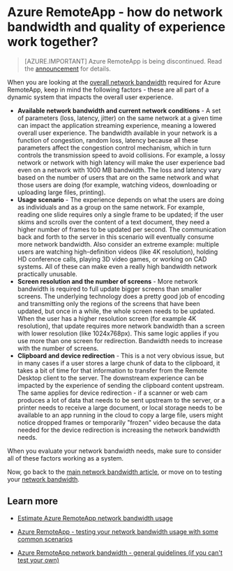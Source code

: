 <properties 
    pageTitle="Azure RemoteApp - how do network bandwidth and quality of experience work together? | Microsoft Azure"
	description="Learn how network bandwidth in Azure RemoteApp can impact your user's quality of experience."
	services="remoteapp"
	documentationCenter="" 
	authors="lizap" 
	manager="mbaldwin" />

<tags 
    ms.service="remoteapp" 
    ms.workload="compute" 
    ms.tgt_pltfrm="na" 
    ms.devlang="na" 
    ms.topic="article" 
    ms.date="08/15/2016" 
    ms.author="elizapo" />

# Azure RemoteApp - how do network bandwidth and quality of experience work together?

> [AZURE.IMPORTANT]
> Azure RemoteApp is being discontinued. Read the [announcement](https://go.microsoft.com/fwlink/?linkid=821148) for details.

When you are looking at the [overall network bandwidth](remoteapp-bandwidth.md) required for Azure RemoteApp, keep in mind the following factors - these are all part of a dynamic system that impacts the overall user experience. 

- **Available network bandwidth and current network conditions** - A set of parameters (loss, latency, jitter) on the same network at a given time can impact the application streaming experience, meaning a lowered overall user experience. The bandwidth available in your network is a function of congestion, random loss, latency because all these parameters affect the congestion control mechanism, which in turn controls the transmission speed to avoid collisions.  For example, a lossy network or network with high latency will make the user experience bad even on a network with 1000 MB bandwidth. The loss and latency vary based on the number of users that are on the same network and what those users are doing (for example, watching videos, downloading or uploading large files, printing).
- **Usage scenario** - The experience depends on what the users are doing as individuals and as a group on the same network. For example, reading one slide requires only a single frame to be updated; if the user skims and scrolls over the content of a text document, they need a higher number of frames to be updated per second. The communication back and forth to the server in this scenario will eventually consume more network bandwidth. Also consider an extreme example: multiple users are watching high-definition videos (like 4K resolution), holding HD conference calls, playing 3D video games, or working on CAD systems. All of these can make even a really high bandwidth network practically unusable.
- **Screen resolution and the number of screens** - More network bandwidth is required to full update bigger screens than smaller screens. The underlying technology does a pretty good job of encoding and transmitting only the regions of the screens that have been updated, but once in a while, the whole screen needs to be updated. When the user has a higher resolution screen (for example 4K resolution), that update requires more network bandwidth than a screen with lower resolution (like 1024x768px). This same logic applies if you use more than one screen for redirection. Bandwidth needs to increase with the number of screens.
- **Clipboard and device redirection** - This is a not very obvious issue, but in many cases if a user stores a large chunk of data to the clipboard, it takes a bit of time for that information to transfer from the Remote Desktop client to the server. The downstream experience can be impacted by the experience of sending the clipboard content upstream. The same applies for device redirection - if a scanner or web cam produces a lot of data that needs to be sent upstream to the server, or a printer needs to receive a large document, or local storage needs to be available to an app running in the cloud to copy a large file, users might notice dropped frames or temporarily "frozen" video because the data needed for the device redirection is increasing the network bandwidth needs. 

When you evaluate your network bandwidth needs, make sure to consider all of these factors working as a system.

Now, go back to the [main network bandwidth article](remoteapp-bandwidth.md), or move on to testing your [network bandwidth](remoteapp-bandwidthtests.md).

## Learn more
- [Estimate Azure RemoteApp network bandwidth usage](remoteapp-bandwidth.md)

- [Azure RemoteApp - testing your network bandwidth usage with some common scenarios](remoteapp-bandwidthtests.md)

- [Azure RemoteApp network bandwidth - general guidelines (if you can't test your own)](remoteapp-bandwidthguidelines.md)
